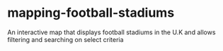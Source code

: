 # mapping-football-stadiums
An interactive map that displays football stadiums in the U.K and allows filtering and searching on select criteria
